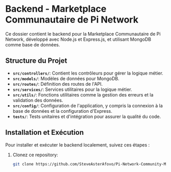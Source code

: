 # Backend - Marketplace Communautaire de Pi Network

Ce dossier contient le backend pour la Marketplace Communautaire de Pi Network, développé avec Node.js et Express.js, et utilisant MongoDB comme base de données.

## Structure du Projet

- **`src/controllers/`**: Contient les contrôleurs pour gérer la logique métier.
- **`src/models/`**: Modèles de données pour MongoDB.
- **`src/routes/`**: Définition des routes de l'API.
- **`src/services/`**: Services utilitaires pour la logique métier.
- **`src/utils/`**: Fonctions utilitaires comme la gestion des erreurs et la validation des données.
- **`src/config/`**: Configuration de l'application, y compris la connexion à la base de données et la configuration d'Express.
- **`tests/`**: Tests unitaires et d'intégration pour assurer la qualité du code.

## Installation et Exécution

Pour installer et exécuter le backend localement, suivez ces étapes :

1. Clonez ce repository:

   ```bash
   git clone https://github.com/SteveAsterAfovo/Pi-Network-Community-Marketplace.git
   
